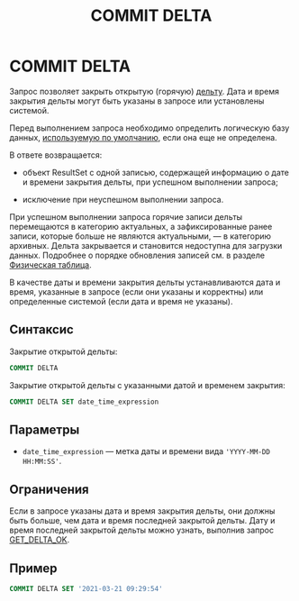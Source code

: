 ﻿---
layout: default
title: COMMIT DELTA
nav_order: 8
parent: Запросы SQL+
grand_parent: Справочная информация
has_children: false
has_toc: false
---

# COMMIT DELTA

Запрос позволяет закрыть открытую (горячую) [дельту](../../../Обзор_понятий_компонентов_и_связей/Основные_понятия/Дельта/Дельта.md). 
Дата и время закрытия дельты могут быть указаны в запросе или установлены системой.

Перед выполнением запроса необходимо определить логическую базу данных, 
[используемую по умолчанию](../../../Работа_с_системой/Другие_функции/Определение_логической_БД_по_умолчанию/Определение_логической_БД_по_умолчанию.md), 
если она еще не определена.

В ответе возвращается:

*   объект ResultSet c одной записью, содержащей информацию о дате и времени закрытия дельты, 
    при успешном выполнении запроса;

*   исключение при неуспешном выполнении запроса.

При успешном выполнении запроса горячие записи дельты перемещаются в категорию актуальных, 
а зафиксированные ранее записи, которые больше не являются актуальными, — в категорию архивных. 
Дельта закрывается и становится недоступна для загрузки данных. Подробнее о порядке обновления записей 
см. в разделе [Физическая таблица](../../../Обзор_понятий_компонентов_и_связей/Основные_понятия/Физическая_таблица/Физическая_таблица.md).

В качестве даты и времени закрытия дельты устанавливаются дата и время, указанные в запросе (если они 
указаны и корректны) или определенные системой (если дата и время не указаны).

## Синтаксис

Закрытие открытой дельты:
```sql
COMMIT DELTA
```
Закрытие открытой дельты с указанными датой и временем закрытия:
```sql
COMMIT DELTA SET date_time_expression
```
## Параметры

*   `date_time_expression` — метка даты и времени вида `'YYYY-MM-DD HH:MM:SS'`.


## Ограничения

Если в запросе указаны дата и время закрытия дельты, они должны быть больше, чем дата и время последней 
закрытой дельты. Дату и время последней закрытой дельты можно узнать, выполнив запрос 
[GET_DELTA_OK](../GET_DELTA_OK/GET_DELTA_OK.md).

## Пример
```sql
COMMIT DELTA SET '2021-03-21 09:29:54'
```